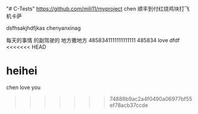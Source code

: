 "# C-Tests" 
https://github.com/mili11/myproject
chen
顺丰到付红烧鸡块打飞机卡萨


dsfhsakjhdfjkas 
chenyanxinag

每天的事情
的副驾驶的
地方撒地方
4858341111111111111
485834 
 love
dfdf
<<<<<<< HEAD

heihei
=======
chen love you
>>>>>>> 74888b9ac2a4f0490a06977bf55ef78acb37ccde
